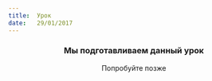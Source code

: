 ```yaml
---
title:  Урок
date:   29/01/2017
---
```


### <center>Мы подготавливаем данный урок</center>
<center>Попробуйте позже</center>